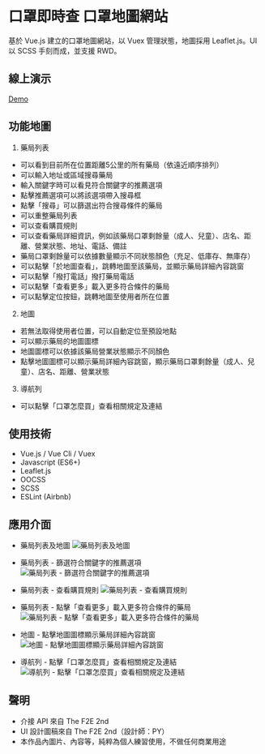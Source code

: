 # 口罩即時查 口罩地圖網站
基於 Vue.js 建立的口罩地圖網站，以 Vuex 管理狀態，地圖採用 Leaflet.js。UI 以 SCSS 手刻而成，並支援 RWD。

## 線上演示
[Demo](https://ycjoyce.github.io/mask-map/)

## 功能地圖
1. 藥局列表
- 可以看到目前所在位置距離5公里的所有藥局（依遠近順序排列）
- 可以輸入地址或區域搜尋藥局
- 輸入關鍵字時可以看見符合關鍵字的推薦選項
- 點擊推薦選項可以將該選項帶入搜尋框
- 點擊「搜尋」可以篩選出符合搜尋條件的藥局
- 可以重整藥局列表
- 可以查看購買規則
- 可以查看藥局詳細資訊，例如該藥局口罩剩餘量（成人、兒童）、店名、距離、營業狀態、地址、電話、備註
- 藥局口罩剩餘量可以依據數量顯示不同狀態顏色（充足、低庫存、無庫存）
- 可以點擊「於地圖查看」，跳轉地圖至該藥局，並顯示藥局詳細內容跳窗
- 可以點擊「撥打電話」撥打藥局電話
- 可以點擊「查看更多」載入更多符合條件的藥局
- 可以點擊定位按鈕，跳轉地圖至使用者所在位置

2. 地圖
- 若無法取得使用者位置，可以自動定位至預設地點
- 可以顯示藥局的地圖圖標
- 地圖圖標可以依據該藥局營業狀態顯示不同顏色
- 點擊地圖圖標可以顯示藥局詳細內容跳窗，顯示藥局口罩剩餘量（成人、兒童）、店名、距離、營業狀態

3. 導航列
- 可以點擊「口罩怎麼買」查看相關規定及連結

## 使用技術
- Vue.js / Vue Cli / Vuex
- Javascript (ES6+)
- Leaflet.js
- OOCSS
- SCSS
- ESLint (Airbnb)

## 應用介面
- 藥局列表及地圖
![藥局列表及地圖](https://i.imgur.com/Ofk8T1R.png)

- 藥局列表 - 篩選符合關鍵字的推薦選項
![藥局列表 - 篩選符合關鍵字的推薦選項](https://i.imgur.com/P2BJe5E.png)

- 藥局列表 - 查看購買規則
![藥局列表 - 查看購買規則](https://i.imgur.com/nkLGuKZ.png)

- 藥局列表 - 點擊「查看更多」載入更多符合條件的藥局
![藥局列表 - 點擊「查看更多」載入更多符合條件的藥局](https://i.imgur.com/jKWi8qE.png)

- 地圖  - 點擊地圖圖標顯示藥局詳細內容跳窗
![地圖 - 點擊地圖圖標顯示藥局詳細內容跳窗](https://i.imgur.com/30tPGVi.png)

- 導航列 - 點擊「口罩怎麼買」查看相關規定及連結
![導航列 - 點擊「口罩怎麼買」查看相關規定及連結](https://i.imgur.com/Mpv54wF.png)

## 聲明
- 介接 API 來自 The F2E 2nd
- UI 設計圖稿來自 The F2E 2nd（設計師：PY）
- 本作品內圖片、內容等，純粹為個人練習使用，不做任何商業用途
